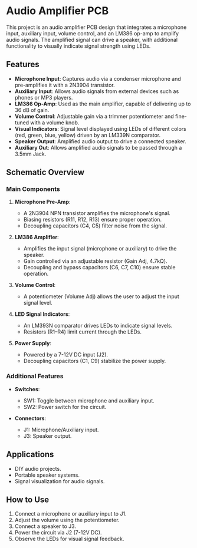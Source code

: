 # Audio Amplifier PCB

This project is an audio amplifier PCB design that integrates a microphone input, auxiliary input, volume control, and an LM386 op-amp to amplify audio signals. The amplified signal can drive a speaker, with additional functionality to visually indicate signal strength using LEDs.

## Features

- **Microphone Input**: Captures audio via a condenser microphone and pre-amplifies it with a 2N3904 transistor.
- **Auxiliary Input**: Allows audio signals from external devices such as phones or MP3 players.
- **LM386 Op-Amp**: Used as the main amplifier, capable of delivering up to 36 dB of gain.
- **Volume Control**: Adjustable gain via a trimmer potentiometer and fine-tuned with a volume knob.
- **Visual Indicators**: Signal level displayed using LEDs of different colors (red, green, blue, yellow) driven by an LM339N comparator.
- **Speaker Output**: Amplified audio output to drive a connected speaker.
- **Auxiliary Out**: Allows amplified audio signals to be passed through a 3.5mm Jack.
## Schematic Overview

### Main Components
1. **Microphone Pre-Amp**:
   - A 2N3904 NPN transistor amplifies the microphone's signal.
   - Biasing resistors (R11, R12, R13) ensure proper operation.
   - Decoupling capacitors (C4, C5) filter noise from the signal.

2. **LM386 Amplifier**:
   - Amplifies the input signal (microphone or auxiliary) to drive the speaker.
   - Gain controlled via an adjustable resistor (Gain Adj, 4.7kΩ).
   - Decoupling and bypass capacitors (C6, C7, C10) ensure stable operation.

3. **Volume Control**:
   - A potentiometer (Volume Adj) allows the user to adjust the input signal level.

4. **LED Signal Indicators**:
   - An LM393N comparator drives LEDs to indicate signal levels.
   - Resistors (R1–R4) limit current through the LEDs.

5. **Power Supply**:
   - Powered by a 7-12V DC input (J2).
   - Decoupling capacitors (C1, C9) stabilize the power supply.

### Additional Features
- **Switches**:
  - SW1: Toggle between microphone and auxiliary input.
  - SW2: Power switch for the circuit.

- **Connectors**:
  - J1: Microphone/Auxiliary input.
  - J3: Speaker output.

## Applications

- DIY audio projects.
- Portable speaker systems.
- Signal visualization for audio signals.

## How to Use

1. Connect a microphone or auxiliary input to J1.
2. Adjust the volume using the potentiometer.
3. Connect a speaker to J3.
4. Power the circuit via J2 (7-12V DC).
5. Observe the LEDs for visual signal feedback.
